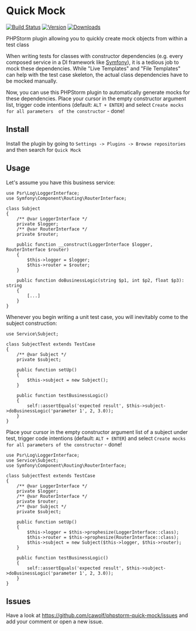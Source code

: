 # Quick Mock
[![Build Status](https://travis-ci.com/cawolf/phpstorm-quick-mock.svg?branch=master)](https://travis-ci.com/cawolf/phpstorm-quick-mock)
[![Version](https://badges.cawolf.de/quick-mock/version)](https://plugins.jetbrains.com/plugin/11165-quick-mock)
[![Downloads](https://badges.cawolf.de/quick-mock/downloads)](https://plugins.jetbrains.com/plugin/11165-quick-mock)

PHPStorm plugin allowing you to quickly create mock objects from within a test class

When writing tests for classes with constructor dependencies (e.g. every composed service in a DI framework like
[Symfony](https://symfony.com/)), it is a tedious job to mock these dependencies. While "Live Templates" and "File 
Templates" can help with the test case skeleton, the actual class dependencies have to be mocked manually.

Now, you can use this PHPStorm plugin to automatically generate mocks for these dependencies. Place your cursor in the empty
constructor argument list, trigger code intentions (default: `ALT + ENTER`) and select `Create mocks for all parameters 
of the constructor` - done!

## Install
Install the plugin by going to `Settings -> Plugins -> Browse repositories` and then search for `Quick Mock`

## Usage
Let's assume you have this business service:


    use Psr\Log\LoggerInterface;
    use Symfony\Component\Routing\RouterInterface;

    class Subject
    {
        /** @var LoggerInterface */
        private $logger;
        /** @var RouterInterface */
        private $router;
    
        public function __construct(LoggerInterface $logger, RouterInterface $router)
        {
            $this->logger = $logger;
            $this->router = $router;
        }
        
        public function doBusinessLogic(string $p1, int $p2, float $p3): string
        {
            [...]
        }
    }
    
Whenever you begin writing a unit test case, you will inevitably come to the subject construction:


    use Service\Subject;

    class SubjectTest extends TestCase
    {
        /** @var Subject */
        private $subject;
        
        public function setUp()
        {
            $this->subject = new Subject();
        }
        
        public function testBusinessLogic()
        {
            self::assertEquals('expected result', $this->subject->doBusinessLogic('parameter 1', 2, 3.0));
        }
    }

Place your cursor in the empty constructor argument list of a subject under test, trigger code intentions (default: 
`ALT + ENTER`) and select `Create mocks for all parameters of the constructor` - done!


    use Psr\Log\LoggerInterface;
    use Service\Subject;
    use Symfony\Component\Routing\RouterInterface;

    class SubjectTest extends TestCase
    {
        /** @var LoggerInterface */
        private $logger;
        /** @var RouterInterface */
        private $router;
        /** @var Subject */
        private $subject;
    
        public function setUp()
        {
            $this->logger = $this->prophesize(LoggerInterface::class);
            $this->router = $this->prophesize(RouterInterface::class);
            $this->subject = new Subject($this->logger, $this->router);
        }
        
        public function testBusinessLogic()
        {
            self::assertEquals('expected result', $this->subject->doBusinessLogic('parameter 1', 2, 3.0));
        }
    }

## Issues
Have a look at https://github.com/cawolf/phpstorm-quick-mock/issues and add your comment or open a new issue.
